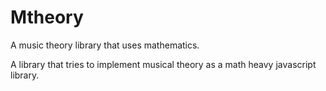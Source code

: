 # Mtheory
A music theory library that uses mathematics.

A library that tries to implement musical theory as a math heavy javascript library.
